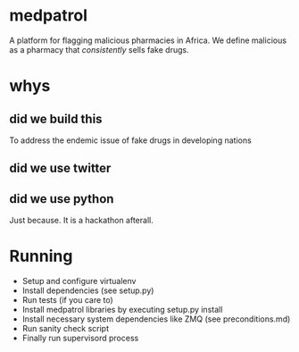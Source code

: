 # medpatrol
A platform for flagging malicious pharmacies in Africa. We define malicious as a pharmacy that *consistently* sells fake drugs.


# whys

## did we build this
To address the endemic issue of fake drugs in developing nations

## did we use twitter


## did we use python
Just because. It is a hackathon afterall.


# Running
* Setup and configure virtualenv
* Install dependencies (see setup.py)
* Run tests (if you care to)
* Install medpatrol libraries by executing setup.py install
* Install necessary system dependencies like ZMQ (see preconditions.md)
* Run sanity check script
* Finally run supervisord process
